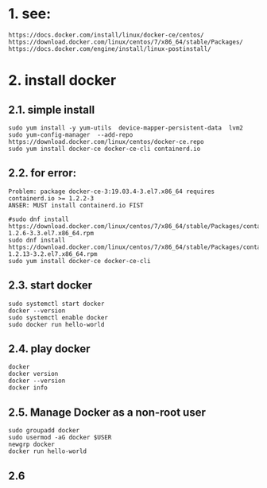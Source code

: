 
# 1. see: 
    https://docs.docker.com/install/linux/docker-ce/centos/
    https://download.docker.com/linux/centos/7/x86_64/stable/Packages/ 
    https://docs.docker.com/engine/install/linux-postinstall/
    
# 2. install docker
## 2.1. simple install
    sudo yum install -y yum-utils  device-mapper-persistent-data  lvm2
    sudo yum-config-manager  --add-repo   https://download.docker.com/linux/centos/docker-ce.repo
    sudo yum install docker-ce docker-ce-cli containerd.io
 
## 2.2. for error:
    Problem: package docker-ce-3:19.03.4-3.el7.x86_64 requires containerd.io >= 1.2.2-3 
    ANSER: MUST install containerd.io FIST

    #sudo dnf install https://download.docker.com/linux/centos/7/x86_64/stable/Packages/containerd.io-1.2.6-3.3.el7.x86_64.rpm
    sudo dnf install https://download.docker.com/linux/centos/7/x86_64/stable/Packages/containerd.io-1.2.13-3.2.el7.x86_64.rpm
    sudo yum install docker-ce docker-ce-cli

## 2.3. start docker
    sudo systemctl start docker
    docker --version
    sudo systemctl enable docker
    sudo docker run hello-world
    
## 2.4. play docker
    docker 
    docker version
    docker --version
    docker info
    
## 2.5. Manage Docker as a non-root user
    sudo groupadd docker
    sudo usermod -aG docker $USER
    newgrp docker 
    docker run hello-world
    
## 2.6 
   
    
